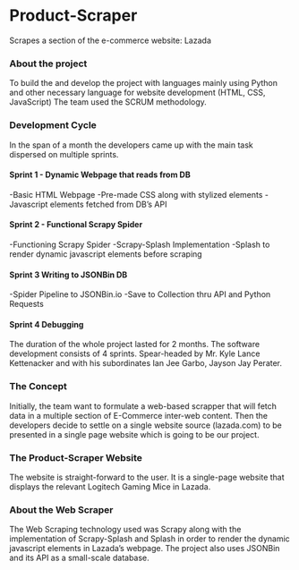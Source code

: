 # Product-Scraper

Scrapes a section of the e-commerce website: Lazada

### About the project
To build the and develop the project with languages mainly using Python and other necessary language for website development (HTML, CSS, JavaScript)
The team used the SCRUM methodology.

### Development Cycle
In the span of a month the developers came up with the main task dispersed on multiple sprints.


#### Sprint 1 - Dynamic Webpage that reads from DB
-Basic HTML Webpage
-Pre-made CSS along with stylized elements
-Javascript elements fetched from DB’s API

#### Sprint 2 - Functional Scrapy Spider
-Functioning Scrapy Spider
-Scrapy-Splash Implementation
-Splash to render dynamic javascript elements before scraping

#### Sprint 3	Writing to JSONBin DB	
-Spider Pipeline to JSONBin.io
-Save to Collection thru API and Python Requests

#### Sprint 4	Debugging	

The duration of the whole project lasted for 2 months. The software development consists of 4 sprints. Spear-headed by Mr. Kyle Lance Kettenacker and with his subordinates Ian Jee Garbo, Jayson Jay Perater.

### The Concept
Initially, the team want to formulate a web-based scrapper that will fetch data in a multiple section of E-Commerce inter-web content. Then the developers decide to settle on a single website source (lazada.com) to be presented in a single page website which is going to be our project.

### The Product-Scraper Website
The website is straight-forward to the user. It is a single-page website that displays the relevant Logitech Gaming Mice in Lazada.

### About the Web Scraper
The Web Scraping technology used was Scrapy along with the implementation of Scrapy-Splash and Splash in order to render the dynamic javascript elements in Lazada’s webpage. The project also uses JSONBin and its API as a small-scale database.
